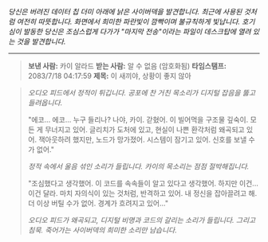_당신은 버려진 데이터 칩 더미 아래에 낡은 사이버덱을 발견합니다. 최근에 사용된 것처럼 여전히 따뜻합니다. 화면에서 희미한 파란빛이 깜빡이며 불규칙하게 빛납니다. 호기심이 발동한 당신은 조심스럽게 다가가 "마지막 전송"이라는 파일이 데스크탑에 열려 있는 것을 발견합니다._

---

> **보낸 사람:** 카이 알라드
> **받는 사람:** 알 수 없음 (암호화됨)
> **타임스탬프:** 2083/7/18 04:17:59
> **제목:** 이 새끼야, 상황이 좋지 않아

> _오디오 피드에서 정적이 튀깁니다. 공포에 찬 거친 목소리가 디지털 잡음을 뚫고 들려옵니다._
>
> "에코... 에코... 누구 들리나? 나야, 카이. 갇혔어. 이 빌어먹을 구조물 깊숙이. 모든 게 무너지고 있어. 글리치가 도처에 있고, 현실이 나쁜 환각처럼 왜곡되고 있어. 잭아웃하려 했지만, 노드가 망가졌어. 시스템이 잠기고 있어. 신호를 보낼 수가 없어."
>
> _정적 속에서 울음 섞인 소리가 들립니다. 카이의 목소리는 점점 절박해집니다._
>
> "조심했다고 생각했어. 이 코드를 속속들이 알고 있다고 생각했어. 하지만 이건... 이건 달라. 마치 자의식이 있는 것처럼, 반격하고 있어. 내 정신을 잡아끌려고 해. 더 이상 버틸 수가 없어. 경계가 흐려지고 있어..."
>
> _오디오 피드가 왜곡되고, 디지털 비명과 코드의 갈리는 소리가 들립니다. 그리고 침묵. 죽어가는 사이버덱의 희미한 소리만 남습니다._
